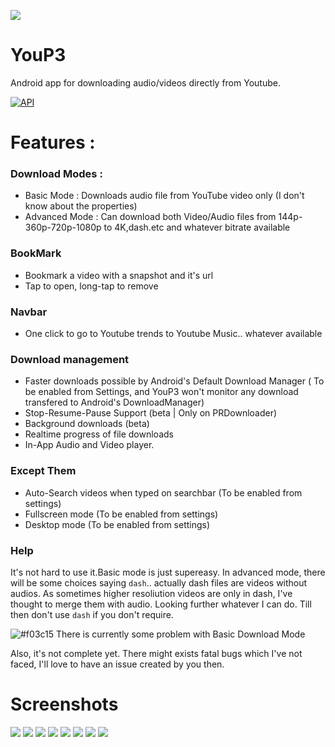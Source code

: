 ![](https://raw.githubusercontent.com/ExploiTR/YouP3/master/app/src/main/res/mipmap-xxxhdpi/ic_launcher.png)
# YouP3
Android app for downloading audio/videos directly from Youtube.

<a href="https://android-arsenal.com/api?level=19"><img src="https://img.shields.io/badge/API-19%2B-brightgreen.svg?style=flat" border="0" alt="API"></a>

# Features :
 
 ### Download Modes :
  * Basic Mode : Downloads audio file from YouTube video only (I don't know about the properties)
  * Advanced Mode : Can download both Video/Audio files from 144p-360p-720p-1080p to 4K,dash.etc and whatever bitrate available
 ### BookMark
  * Bookmark a video with a snapshot and it's url
  * Tap to open, long-tap to remove
 ### Navbar
  * One click to go to Youtube trends to Youtube Music.. whatever available
 ### Download management
  * Faster downloads possible by Android's Default Download Manager ( To be enabled from Settings, and YouP3 won't monitor any download transfered to Android's DownloadManager)
  * Stop-Resume-Pause Support (beta | Only on PRDownloader)
  * Background downloads (beta)
  * Realtime progress of file downloads
  * In-App Audio and Video player.
 ### Except Them
  * Auto-Search videos when typed on searchbar (To be enabled from settings)
  * Fullscreen mode (To be enabled from settings)
  * Desktop mode (To be enabled from settings)
 
### Help
It's not hard to use it.Basic mode is just supereasy. In advanced mode, there will be some choices saying `dash`.. actually dash files are videos without audios. As sometimes higher resoliution videos are only in dash, I've thought to merge them with audio. Looking further whatever I can do. Till then don't use `dash` if you don't require.

![#f03c15](https://placehold.it/15/f03c15/000000?text=+) There is currently some problem with Basic Download Mode

Also, it's not complete yet. There might exists fatal bugs which I've not faced, I'll love to have an issue created by you then.
 
# Screenshots

![](https://raw.githubusercontent.com/ExploiTR/YouP3/master/screenshots/device-2018-10-14-193341.png)
![](https://raw.githubusercontent.com/ExploiTR/YouP3/master/screenshots/device-2018-10-14-193503.png)
![](https://raw.githubusercontent.com/ExploiTR/YouP3/master/screenshots/device-2018-12-16-224800.png)
![](https://raw.githubusercontent.com/ExploiTR/YouP3/master/screenshots/device-2018-12-16-224717.png)
![](https://raw.githubusercontent.com/ExploiTR/YouP3/master/screenshots/device-2018-12-16-224701.png)
![](https://raw.githubusercontent.com/ExploiTR/YouP3/master/screenshots/device-2018-12-16-224636.png)
![](https://raw.githubusercontent.com/ExploiTR/YouP3/master/screenshots/device-2018-12-16-224457.png)
![](https://raw.githubusercontent.com/ExploiTR/YouP3/master/screenshots/device-2018-12-16-224542.png)



